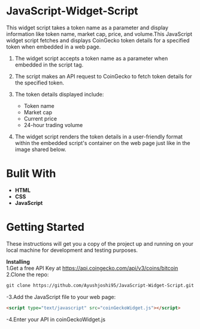 # JavaScript-Widget-Script
This widget script takes a token name as a parameter and display information like token name, market cap, price, and volume.This JavaScript widget script fetches and displays CoinGecko token details for a specified token when embedded in a web page.

1. The widget script accepts a token name as a parameter when embedded in the script tag.

2. The script makes an API request to CoinGecko to fetch token details for the specified token.

3. The token details displayed include:
   - Token name
   - Market cap
   - Current price
   - 24-hour trading volume
     
4. The widget script renders the token details in a user-friendly format within the embedded script's container on the web page just like in the image shared below.

# Bulit With
- **HTML**
- **CSS** 
- **JavaScript**

# Getting Started 
These instructions will get you a copy of the project up and running on your local machine for development and testing purposes.

**Installing** <br>
1.Get a free API Key at https://api.coingecko.com/api/v3/coins/bitcoin <br>
2.Clone the repo:
```html
git clone https://github.com/Ayushjoshi95/JavaScript-Widget-Script.git
 ```
-3.Add the JavaScript file to your web page:
```html
<script type="text/javascript" src="coinGeckoWidget.js"></script>
```
-4.Enter your API in coinGeckoWidget.js

